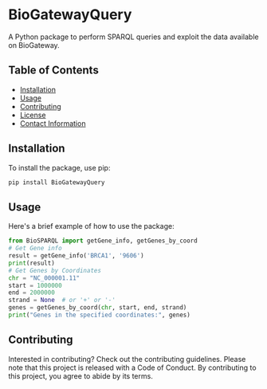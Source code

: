 # BioGatewayQuery

A Python package to perform SPARQL queries and exploit the data available on BioGateway.

## Table of Contents

- [Installation](#installation)
- [Usage](#usage)
- [Contributing](#contributing)
- [License](#license)
- [Contact Information](#contact-information)

## Installation

To install the package, use pip:

```bash
pip install BioGatewayQuery
```

## Usage
Here's a brief example of how to use the package:
```python
from BioSPARQL import getGene_info, getGenes_by_coord
# Get Gene info
result = getGene_info('BRCA1', '9606')
print(result)
# Get Genes by Coordinates
chr = "NC_000001.11"
start = 1000000
end = 2000000
strand = None  # or '+' or '-'
genes = getGenes_by_coord(chr, start, end, strand)
print("Genes in the specified coordinates:", genes)
```
## Contributing

Interested in contributing? Check out the contributing guidelines. 
Please note that this project is released with a Code of Conduct. 
By contributing to this project, you agree to abide by its terms.
